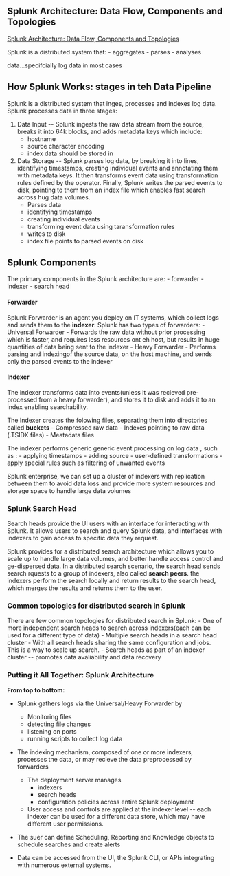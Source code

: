 ## Splunk Architecture: Data Flow, Components and Topologies
[Splunk Architecture: Data Flow, Components and Topologies](https://cloudian.com/guides/splunk-big-data/splunk-architecture-data-flow-components-and-topologies/)



Splunk is a distributed system that:
    -   aggregates
    -   parses
    -   analyses 

data...specifcially log data in most cases



## How Splunk Works: stages in teh Data Pipeline

Splunk is a distributed system that inges, processes and indexes log data.  Splunk processes 
data in three stages:


1. Data Input -- Splunk ingests the raw data stream from the source, breaks it into 64k blocks, and adds metadata keys which include:
    -   hostname
    -   source character encoding
    -   index data should be stored in
2. Data Storage -- Splunk parses log data, by breaking it into lines, identifying timestamps, creating individual events and annotating them with metadata keys.  It then transforms event data using transformation rules defined by the operator.  Finally, Splunk writes the parsed events to disk, pointing to them from an index file which enables fast search across hug data volumes.
    -   Parses data
    -   identifying timestamps
    -   creating individual events
    -   transforming event data using taransformation rules
    -   writes to disk
    -   index file points to parsed events on disk





## Splunk Components
The primary components in the Splunk architecture are:
    -   forwarder
    -   indexer
    -   search head


#### Forwarder
Splunk Forwarder is an agent you deploy on IT systems, which collect logs and sends them to the **indexer**.  Splunk has two types of forwarders:
    -   Universal Forwarder
        - Forwards the raw data without prior processing which is faster, and requires less resources ont eh host, but results in huge quantities of data being sent to the indexer
    -   Heavy Forwarder
        -   Performs parsing and indexingof  the source data, on the host machine, and sends only the parsed events to the indexer

#### Indexer
The indexer transforms data into events(unless it was recieved pre-processed from a heavy forwarder), and stores it to disk and adds it to an index enabling searchability.

The Indexer creates the folowing files, separating them into directories called **buckets**
    -   Compressed raw data
    -   Indexes pointing to raw data (.TSIDX files)
    -   Meatadata files

The indexer performs generic generic event processing 
on log data , such as :
    -   applying timestamps
    -   adding source
    -   user-defined transformations
    -   apply special rules such as filtering of unwanted events


Splunk enterprise, we can set up a cluster of indexers with replication between them to avoid data loss and provide more system resources and storage space to handle large data volumes


### Splunk Search Head
Search heads provide the UI users with an interface 
for interacting with Splunk.  It allows users to search and query Splunk data, and interfaces with indexers to
gain access to specific data they request.

Splunk provides for a distributed search architecture which allows you to scale up to handle large data volumes, and better handle access control and ge-dispersed data.  In a distributed search scenario, the search head sends search rquests to a group of indexers, also called **search peers**.  the indexers perform the search locally and return results to the search head, which merges the results and  returns them to the user.

### Common topologies for distributed search in Splunk
There are few common topologies for distributed search in Splunk:
    -   One of more independent search heads to search across indexers(each can be used for a different type of data)
    -   Multiple search heads in a search head cluster -   With all search heads sharing the same configuration and jobs.  This is a way to scale up search.
    -   Search heads as part of an indexer cluster -- promotes data avaliability and data recovery

### Putting it All Together: Splunk Architecture

**From top to bottom:**

-   Splunk gathers logs via the Universal/Heavy Forwarder by
    -   Monitoring files
    -   detecting file changes
    -   listening on ports
    -   running scripts to collect log data

-   The indexing mechanism, composed of one or more indexers, processes the data, or may recieve the data preprocessed by forwarders
    -   The deployment server manages
        -   indexers
        -   search heads
        -   configuration policies across entire Splunk deployment
    -   User access and controls are applied at the indexer level -- each indexer can be used for a different data store, which may have different user permissions.
- The suer can define Scheduling, Reporting and Knowledge objects to schedule searches and create alerts
- Data can be accessed from the UI, the Splunk CLI, or APIs integrating with numerous external systems.
